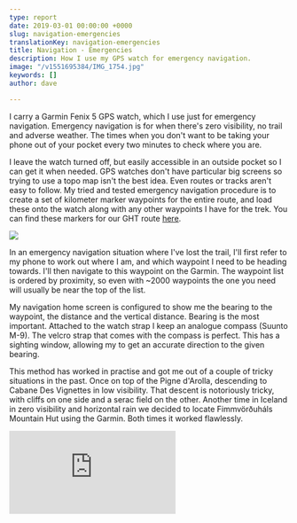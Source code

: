 ```yaml
---
type: report
date: 2019-03-01 00:00:00 +0000
slug: navigation-emergencies
translationKey: navigation-emergencies
title: Navigation - Emergencies
description: How I use my GPS watch for emergency navigation.
image: "/v1551695384/IMG_1754.jpg"
keywords: []
author: dave

---
```


I carry a Garmin Fenix 5 GPS watch, which I use just for emergency navigation. Emergency navigation is for when there's zero visibility, no trail and adverse weather. The times when you don't want to be taking your phone out of your pocket every two minutes to check where you are.

I leave the watch turned off, but easily accessible in an outside pocket so I can get it when needed. GPS watches don't have particular big screens so trying to use a topo map isn't the best idea. Even routes or tracks aren't easy to follow. My tried and tested emergency navigation procedure is to create a set of kilometer marker waypoints for the entire route, and load these onto the watch along with any other waypoints I have for the trek. You can find these markers for our GHT route [here](/expeditions/great-himalaya-trail/navigation-gps/).

![](https://res.cloudinary.com/wildernessprime/image/upload/w_800,dpr_auto/v1551695384/IMG_1754.jpg)

In an emergency navigation situation where I've lost the trail, I'll first refer to my phone to work out where I am, and which waypoint I need to be heading towards. I'll then navigate to this waypoint on the Garmin. The waypoint list is ordered by proximity, so even with ~2000 waypoints the one you need will usually be near the top of the list.

My navigation home screen is configured to show me the bearing to the waypoint, the distance and the vertical distance. Bearing is the most important. Attached to the watch strap I keep an analogue compass (Suunto M-9). The velcro strap that comes with the compass is perfect. This has a sighting window, allowing my to get an accurate direction to the given bearing.

This method has worked in practise and got me out of a couple of tricky situations in the past. Once on top of the Pigne d'Arolla, descending to Cabane Des Vignettes in low visibility. That descent is notoriously tricky, with cliffs on one side and a serac field on the other. Another time in Iceland in zero visibility and horizontal rain we decided to locate Fimmvörðuháls Mountain Hut using the Garmin. Both times it worked flawlessly.

<iframe class="youtube" src="https://www.youtube.com/embed/lbGWiVMW49c" frameborder="0" allow="accelerometer; autoplay; encrypted-media; gyroscope; picture-in-picture" allowfullscreen></iframe>